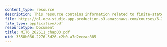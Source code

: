 ```yaml
---
content_type: resource
description: This resource contains information related to finite-state Markov chains.
file: https://ol-ocw-studio-app-production.s3.amazonaws.com/courses/6-262-discrete-stochastic-processes-spring-2011/3558b08622765d26c2b0a7d2eeeac885_MIT6_262S11_chap03.pdf
file_type: application/pdf
resourcetype: Document
title: MIT6_262S11_chap03.pdf
uid: 3558b086-2276-5d26-c2b0-a7d2eeeac885
---
```

